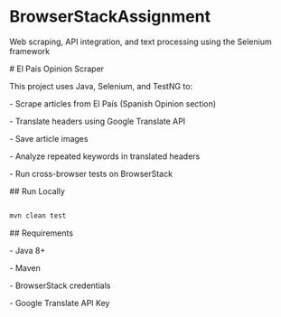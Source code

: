 # BrowserStackAssignment

Web scraping, API integration, and text processing using the Selenium framework



\# El País Opinion Scraper



This project uses Java, Selenium, and TestNG to:

\- Scrape articles from El País (Spanish Opinion section)

\- Translate headers using Google Translate API

\- Save article images

\- Analyze repeated keywords in translated headers

\- Run cross-browser tests on BrowserStack



\## Run Locally

```bash

mvn clean test

```



\## Requirements

\- Java 8+

\- Maven

\- BrowserStack credentials

\- Google Translate API Key



